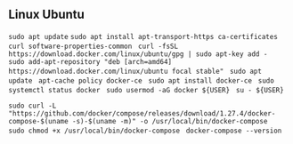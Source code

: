 ## Linux Ubuntu
`sudo apt update`
`sudo apt install apt-transport-https ca-certificates curl software-properties-common
`
`curl -fsSL https://download.docker.com/linux/ubuntu/gpg | sudo apt-key add -
`
`sudo add-apt-repository "deb [arch=amd64] https://download.docker.com/linux/ubuntu focal stable"
`
`sudo apt update
`
`apt-cache policy docker-ce
`
`sudo apt install docker-ce
`
`sudo systemctl status docker
`
`sudo usermod -aG docker ${USER}
`
`su - ${USER}
`

`sudo curl -L "https://github.com/docker/compose/releases/download/1.27.4/docker-compose-$(uname -s)-$(uname -m)" -o /usr/local/bin/docker-compose
`
`sudo chmod +x /usr/local/bin/docker-compose
`
`docker-compose --version
`
